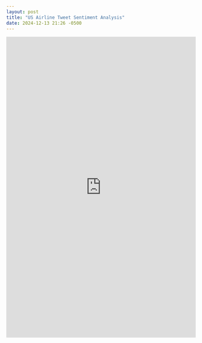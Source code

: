 ```yaml
---
layout: post
title: "US Airline Tweet Sentiment Analysis"
date: 2024-12-13 21:26 -0500
---
```


<iframe
    src="https://www.comet.com/alilina1978/nlp-twitter-airline/notes"
    width="100%"
    height="800px"
    style="border:none;">
</iframe>



